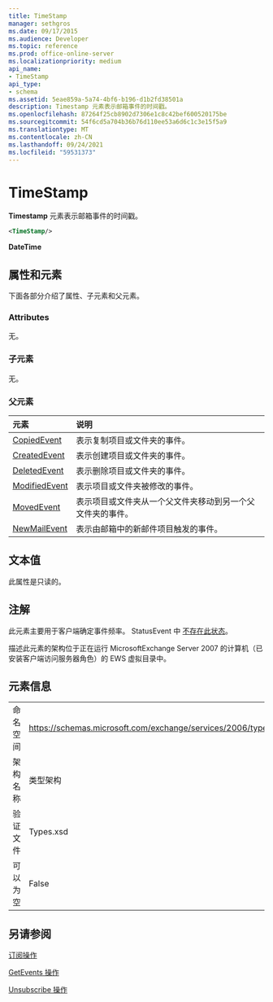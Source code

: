 ```yaml
---
title: TimeStamp
manager: sethgros
ms.date: 09/17/2015
ms.audience: Developer
ms.topic: reference
ms.prod: office-online-server
ms.localizationpriority: medium
api_name:
- TimeStamp
api_type:
- schema
ms.assetid: 5eae859a-5a74-4bf6-b196-d1b2fd38501a
description: Timestamp 元素表示邮箱事件的时间戳。
ms.openlocfilehash: 87264f25cb8902d7306e1c8c42bef600520175be
ms.sourcegitcommit: 54f6cd5a704b36b76d110ee53a6d6c1c3e15f5a9
ms.translationtype: MT
ms.contentlocale: zh-CN
ms.lasthandoff: 09/24/2021
ms.locfileid: "59531373"
---
```

# <a name="timestamp"></a>TimeStamp

**Timestamp** 元素表示邮箱事件的时间戳。 
  
```xml
<TimeStamp/>
```

 **DateTime**
## <a name="attributes-and-elements"></a>属性和元素

下面各部分介绍了属性、子元素和父元素。
  
### <a name="attributes"></a>Attributes

无。
  
### <a name="child-elements"></a>子元素

无。
  
### <a name="parent-elements"></a>父元素

|**元素**|**说明**|
|:-----|:-----|
|[CopiedEvent](copiedevent.md) <br/> |表示复制项目或文件夹的事件。  <br/> |
|[CreatedEvent](createdevent.md) <br/> |表示创建项目或文件夹的事件。  <br/> |
|[DeletedEvent](deletedevent.md) <br/> |表示删除项目或文件夹的事件。  <br/> |
|[ModifiedEvent](modifiedevent.md) <br/> |表示项目或文件夹被修改的事件。  <br/> |
|[MovedEvent](movedevent.md) <br/> |表示项目或文件夹从一个父文件夹移动到另一个父文件夹的事件。  <br/> |
|[NewMailEvent](newmailevent.md) <br/> |表示由邮箱中的新邮件项目触发的事件。  <br/> |
   
## <a name="text-value"></a>文本值

此属性是只读的。
  
## <a name="remarks"></a>注解

此元素主要用于客户端确定事件频率。 StatusEvent 中 [不存在此状态](statusevent.md)。
  
描述此元素的架构位于正在运行 MicrosoftExchange Server 2007 的计算机（已安装客户端访问服务器角色）的 EWS 虚拟目录中。
  
## <a name="element-information"></a>元素信息

|||
|:-----|:-----|
|命名空间  <br/> |https://schemas.microsoft.com/exchange/services/2006/types  <br/> |
|架构名称  <br/> |类型架构  <br/> |
|验证文件  <br/> |Types.xsd  <br/> |
|可以为空  <br/> |False  <br/> |
   
## <a name="see-also"></a>另请参阅



[订阅操作](subscribe-operation.md)
  
[GetEvents 操作](getevents-operation.md)
  
[Unsubscribe 操作](unsubscribe-operation.md)

